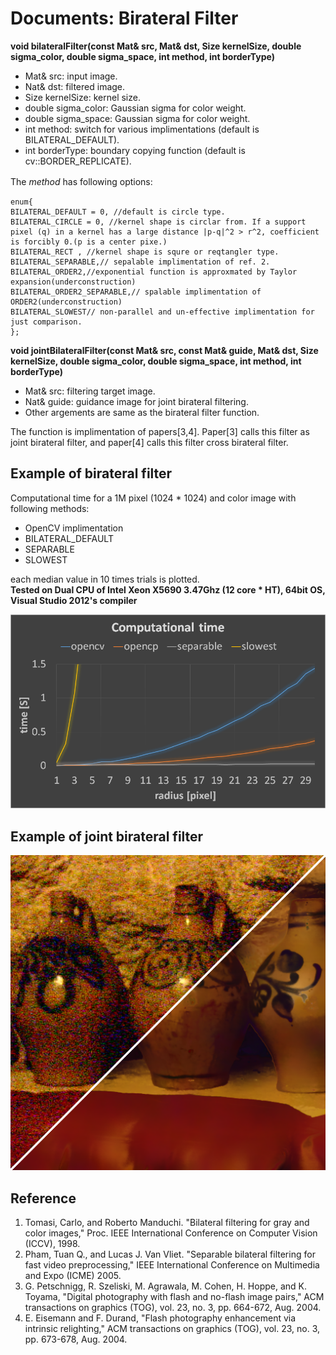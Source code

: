 Documents: Birateral Filter
===========================

**void bilateralFilter(const Mat& src, Mat& dst, Size kernelSize, double sigma_color, double sigma_space, int method, int borderType)**
* Mat& src: input image.  
* Nat& dst: filtered image.  
* Size kernelSize: kernel size.  
* double sigma_color: Gaussian sigma for color weight.  
* double sigma_space: Gaussian sigma for color weight.  
* int method: switch for various implimentations (default is BILATERAL_DEFAULT).   
* int borderType: boundary copying function (default is cv::BORDER_REPLICATE).  


The *method* has following options:　　

    enum{
    BILATERAL_DEFAULT = 0, //default is circle type.
    BILATERAL_CIRCLE = 0, //kernel shape is circlar from. If a support pixel (q) in a kernel has a large distance |p-q|^2 > r^2, coefficient is forcibly 0.(p is a center pixe.)
    BILATERAL_RECT , //kernel shape is squre or reqtangler type. 
    BILATERAL_SEPARABLE,// sepalable implimentation of ref. 2.
    BILATERAL_ORDER2,//exponential function is approxmated by Taylor expansion(underconstruction)
    BILATERAL_ORDER2_SEPARABLE,// spalable implimentation of  ORDER2(underconstruction)
    BILATERAL_SLOWEST// non-parallel and un-effective implimentation for just comparison.    
    };
    

**void jointBilateralFilter(const Mat& src, const Mat& guide, Mat& dst, Size kernelSize, double sigma_color, double sigma_space, int method, int borderType)**  
* Mat& src: filtering target image.    
* Nat& guide: guidance image for joint birateral filtering.    
* Other argements are same as the birateral filter function.  

The function is implimentation of papers[3,4]. Paper[3] calls this filter as joint birateral filter, and paper[4] calls this filter cross birateral filter.  

Example of birateral filter
---------------------------
Computational time for a 1M pixel (1024 * 1024) and color image with following methods:  
* OpenCV implimentation  
* BILATERAL_DEFAULT  
* SEPARABLE  
* SLOWEST  

each median value in 10 times trials is plotted.  
**Tested on Dual CPU of Intel Xeon X5690 3.47Ghz (12 core * HT), 64bit OS, Visual Studio 2012's compiler**  

![birateral](birateral_time.png "birateraltime")

Example of joint birateral filter
---------------------------------
![jbirateral](jointbirateralfilter.png "jointbirateral")  


Reference
---------
1. Tomasi, Carlo, and Roberto Manduchi. "Bilateral filtering for gray and color images," Proc. IEEE International Conference on Computer Vision (ICCV), 1998.  
2. Pham, Tuan Q., and Lucas J. Van Vliet. "Separable bilateral filtering for fast video preprocessing," IEEE International Conference on Multimedia and Expo (ICME) 2005.
3. G. Petschnigg, R. Szeliski, M. Agrawala, M. Cohen, H. Hoppe, and K. Toyama, "Digital photography with flash and no-flash image pairs," ACM transactions on graphics (TOG), vol. 23, no. 3, pp. 664-672, Aug. 2004.
4. E. Eisemann and F. Durand, "Flash photography enhancement via intrinsic relighting," ACM transactions on graphics (TOG), vol. 23, no. 3, pp. 673-678, Aug. 2004.

